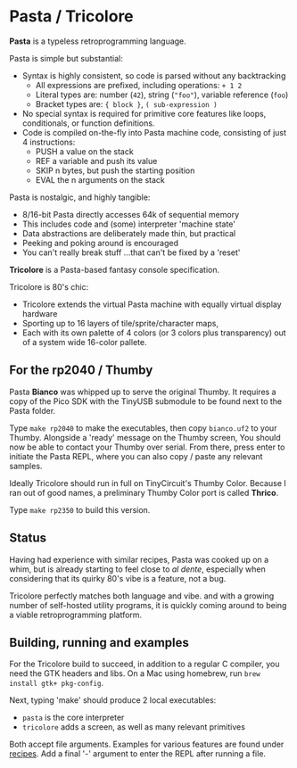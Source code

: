 # Pasta / Tricolore

**Pasta** is a typeless retroprogramming language.

Pasta is simple but substantial:
- Syntax is highly consistent, so code is parsed without any backtracking
  - All expressions are prefixed, including operations: `+ 1 2`
  - Literal types are: number (`42`), string (`"foo"`), variable reference (`foo`)
  - Bracket types are: `{ block }`, `( sub-expression )`
- No special syntax is required for primitive core features like loops,
  conditionals, or function definitions.
- Code is compiled on-the-fly into Pasta machine code, consisting of just 4
  instructions:
  - PUSH a value on the stack
  - REF a variable and push its value
  - SKIP n bytes, but push the starting position
  - EVAL the n arguments on the stack

Pasta is nostalgic, and highly tangible:
- 8/16-bit Pasta directly accesses 64k of sequential memory
- This includes code and (some) interpreter 'machine state'
- Data abstractions are deliberately made thin, but practical
- Peeking and poking around is encouraged
- You can't really break stuff ...that can't be fixed by a 'reset'

**Tricolore** is a Pasta-based fantasy console specification.

Tricolore is 80's chic:
- Tricolore extends the virtual Pasta machine with equally virtual display hardware
- Sporting up to 16 layers of tile/sprite/character maps,
- Each with its own palette of 4 colors (or 3 colors plus transparency) out of a system wide 16-color pallete.

## For the rp2040 / Thumby
Pasta **Bianco** was whipped up to serve the original Thumby. It requires a
copy of the Pico SDK with the TinyUSB submodule to be found next to the Pasta
folder.

Type `make rp2040` to make the executables, then copy `bianco.uf2` to your
Thumby. Alongside a 'ready' message on the Thumby screen, You should now be
able to contact your Thumby over serial. From there, press enter to initiate
the Pasta REPL, where you can also copy / paste any relevant samples.

Ideally Tricolore should run in full on TinyCircuit's Thumby Color. Because I
ran out of good names, a preliminary Thumby Color port is called **Thrico**.

Type `make rp2350` to build this version.

## Status
Having had experience with similar recipes, Pasta was cooked up on a whim, but
is already starting to feel close to _al dente_, especially when considering
that its quirky 80's vibe is a feature, not a bug.

Tricolore perfectly matches both language and vibe. and with a growing number
of self-hosted utility programs, it is quickly coming around to being a viable
retroprogramming platform.

## Building, running and examples
For the Tricolore build to succeed, in addition to a regular C compiler, you
need the GTK headers and libs. On a Mac using homebrew, run
`brew install gtk+ pkg-config`.

Next, typing 'make' should produce 2 local executables:
- `pasta` is the core interpreter
- `tricolore` adds a screen, as well as many relevant primitives

Both accept file arguments. Examples for various features are found under
[recipes](recipes/). Add a final '-' argument to enter the REPL after running a
file.

